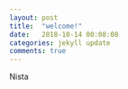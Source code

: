 ```yaml
---
layout: post
title:  "welcome!"
date:   2018-10-14 00:08:08
categories: jekyll update
comments: true
---
```

 Nista
